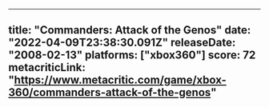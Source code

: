 
---
title: "Commanders: Attack of the Genos"
date: "2022-04-09T23:38:30.091Z"
releaseDate: "2008-02-13"
platforms: ["xbox360"]
score: 72
metacriticLink: "https://www.metacritic.com/game/xbox-360/commanders-attack-of-the-genos"
---
